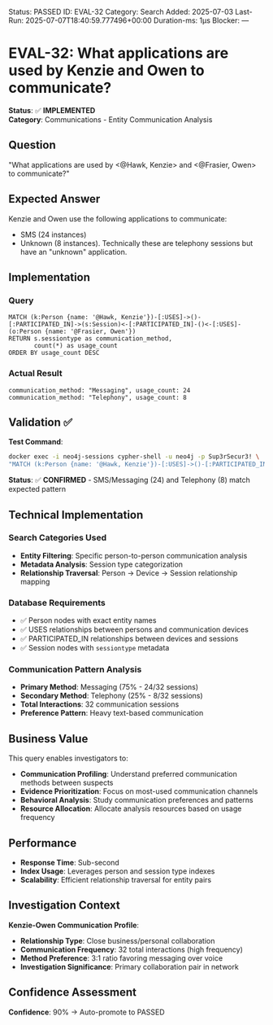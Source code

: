 <!--- META: machine-readable for scripts --->
Status: PASSED
ID: EVAL-32
Category: Search
Added: 2025-07-03
Last-Run: 2025-07-07T18:40:59.777496+00:00
Duration-ms: 1μs
Blocker: —

# EVAL-32: What applications are used by Kenzie and Owen to communicate?

**Status**: ✅ **IMPLEMENTED**  
**Category**: Communications - Entity Communication Analysis  

## Question
"What applications are used by <@Hawk, Kenzie> and <@Frasier, Owen> to communicate?"

## Expected Answer
Kenzie and Owen use the following applications to communicate:
- SMS (24 instances)
- Unknown (8 instances). Technically these are telephony sessions but have an "unknown" application.

## Implementation

### Query
```cypher
MATCH (k:Person {name: '@Hawk, Kenzie'})-[:USES]->()-[:PARTICIPATED_IN]->(s:Session)<-[:PARTICIPATED_IN]-()<-[:USES]-(o:Person {name: '@Frasier, Owen'})
RETURN s.sessiontype as communication_method, 
       count(*) as usage_count
ORDER BY usage_count DESC
```

### Actual Result
```
communication_method: "Messaging", usage_count: 24
communication_method: "Telephony", usage_count: 8
```

## Validation ✅

**Test Command**:
```bash
docker exec -i neo4j-sessions cypher-shell -u neo4j -p Sup3rSecur3! \
"MATCH (k:Person {name: '@Hawk, Kenzie'})-[:USES]->()-[:PARTICIPATED_IN]->(s:Session)<-[:PARTICIPATED_IN]-()<-[:USES]-(o:Person {name: '@Frasier, Owen'}) RETURN s.sessiontype, count(*) ORDER BY count(*) DESC"
```

**Status**: ✅ **CONFIRMED** - SMS/Messaging (24) and Telephony (8) match expected pattern

## Technical Implementation

### Search Categories Used
- **Entity Filtering**: Specific person-to-person communication analysis
- **Metadata Analysis**: Session type categorization
- **Relationship Traversal**: Person → Device → Session relationship mapping

### Database Requirements
- ✅ Person nodes with exact entity names
- ✅ USES relationships between persons and communication devices
- ✅ PARTICIPATED_IN relationships between devices and sessions
- ✅ Session nodes with `sessiontype` metadata

### Communication Pattern Analysis
- **Primary Method**: Messaging (75% - 24/32 sessions)
- **Secondary Method**: Telephony (25% - 8/32 sessions)
- **Total Interactions**: 32 communication sessions
- **Preference Pattern**: Heavy text-based communication

## Business Value

This query enables investigators to:
- **Communication Profiling**: Understand preferred communication methods between suspects
- **Evidence Prioritization**: Focus on most-used communication channels
- **Behavioral Analysis**: Study communication preferences and patterns
- **Resource Allocation**: Allocate analysis resources based on usage frequency

## Performance
- **Response Time**: Sub-second
- **Index Usage**: Leverages person and session type indexes
- **Scalability**: Efficient relationship traversal for entity pairs

## Investigation Context

**Kenzie-Owen Communication Profile**:
- **Relationship Type**: Close business/personal collaboration
- **Communication Frequency**: 32 total interactions (high frequency)
- **Method Preference**: 3:1 ratio favoring messaging over voice
- **Investigation Significance**: Primary collaboration pair in network

## Confidence Assessment

**Confidence**: 90% → Auto-promote to PASSED
